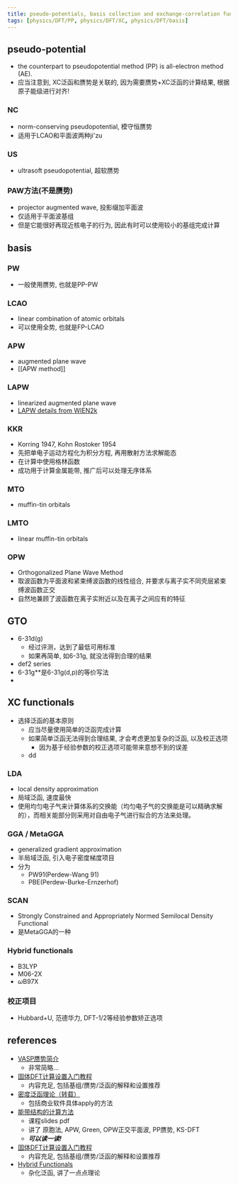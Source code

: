 ```yaml
---
title: pseudo-potentials, basis collection and exchange-correlation functionals in DFT
tags: [physics/DFT/PP, physics/DFT/XC, physics/DFT/basis]
---
```



## pseudo-potential
- the counterpart to pseudopotential method (PP) is all-electron method (AE).
- 应当注意到, XC泛函和赝势是关联的, 因为需要赝势+XC泛函的计算结果, 根据原子能级进行对齐!

### NC
- norm-conserving pseudopotential, 模守恒赝势
- 适用于LCAO和平面波两种ji'zu

### US
- ultrasoft pseudopotential, 超软赝势

### PAW方法(不是赝势)
- projector augmented wave, 投影缀加平面波
- 仅适用于平面波基组
- 但是它能很好再现近核电子的行为, 因此有时可以使用较小的基组完成计算








## basis

### PW
- 一般使用赝势, 也就是PP-PW

### LCAO
- linear combination of atomic orbitals
- 可以使用全势, 也就是FP-LCAO

### APW
- augmented plane wave
- [[APW method]]

### LAPW
- linearized augmented plane wave
- [LAPW details from WIEN2k](http://www.wien2k.at/lapw/)

### KKR
- Korring 1947, Kohn Rostoker 1954
- 先把单电子运动方程化为积分方程, 再用散射方法求解能态
- 在计算中使用格林函数
- 成功用于计算金属能带, 推广后可以处理无序体系

### MTO
- muffin-tin orbitals

### LMTO
- linear muffin-tin orbitals

### OPW
- Orthogonalized Plane Wave Method
- 取波函数为平面波和紧束缚波函数的线性组合, 并要求与离子实不同壳层紧束缚波函数正交
- 自然地兼顾了波函数在离子实附近以及在离子之间应有的特征



## GTO

- 6-31d(g)
	- 经过评测，达到了最低可用标准
	- 如果再简单, 如6-31g, 就没法得到合理的结果
- def2 series
- 6-31g\*\*是6-31g(d,p)的等价写法
- 





## XC functionals

- 选择泛函的基本原则
	- 应当尽量使用简单的泛函完成计算
	- 如果简单泛函无法得到合理结果, 才会考虑更加复杂的泛函, 以及校正选项
		- 因为基于经验参数的校正选项可能带来意想不到的误差
	- dd


### LDA
- local density approximation
- 局域泛函, 速度最快
- 使用均匀电子气来计算体系的交换能（均匀电子气的交换能是可以精确求解的），而相关能部分则采用对自由电子气进行拟合的方法来处理。

### GGA / MetaGGA
- generalized gradient approximation
- 半局域泛函, 引入电子密度梯度项目
- 分为
	- PW91(Perdew-Wang 91)
	- PBE(Perdew-Burke-Ernzerhof)

### SCAN
- Strongly Constrained and Appropriately Normed Semilocal Density Functional
- 是MetaGGA的一种


### Hybrid functionals
- B3LYP
- M06-2X
- $\omega$B97X



### 校正项目
- Hubbard+U, 范德华力, DFT-1/2等经验参数矫正选项












## references
- [VASP赝势简介](http://www.52souji.net/2652.html)
	- 非常简略...
- [固体DFT计算设置入门教程](https://zhuanlan.zhihu.com/p/87619057)
	- 内容充足, 包括基组/赝势/泛函的解释和设置推荐
- [密度泛函理论（转载）](https://blog.sciencenet.cn/blog-3330179-1194465.html)
	- 包括商业软件具体apply的方法
- [能带结构的计算方法](https://epsilon.ustc.edu.cn/assets/5.6-band-theory--calculation-methods.pdf)
	- 课程slides pdf
	- 讲了 原胞法, APW, Green, OPW正交平面波, PP赝势, KS-DFT 
	- ***可以读一读!***
- [固体DFT计算设置入门教程](https://zhuanlan.zhihu.com/p/87619057)
	- 内容充足, 包括基组/赝势/泛函的解释和设置推荐
- [Hybrid Functionals](https://docs.quantumatk.com/manual/technicalnotes/hybrid_functionals/hybrid_functionals.html)
	- 杂化泛函, 讲了一点点理论


